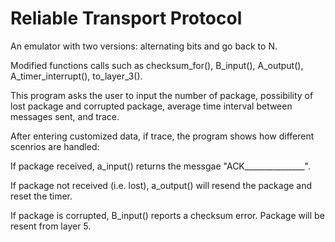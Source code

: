# Reliable Transport Protocol

An emulator with two versions: alternating bits and go back to N.

Modified functions calls such as checksum_for(), B_input(), A_output(), A_timer_interrupt(), to_layer_3().

This program asks the user to input the number of package, possibility of lost package and corrupted package, average time interval between messages sent, and trace.

After entering customized data, if trace, the program shows how different scenrios are handled: 

  If package received, a_input() returns the messgae "ACK_______________". 
  
  If package not received (i.e. lost), a_output() will resend the package and reset the timer.
  
  If package is corrupted, B_input() reports a checksum error. Package will be resent from layer 5.

